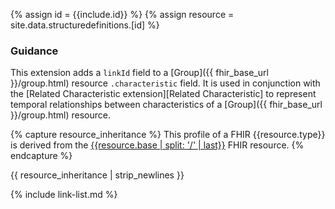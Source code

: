 {% assign id = {{include.id}} %}
{% assign resource = site.data.structuredefinitions.[id] %}

### Guidance

This extension adds a `linkId` field to a [Group]({{ fhir_base_url }}/group.html) resource `.characteristic` field. It is used in conjunction with the [Related Characteristic extension][Related Characteristic] to represent temporal relationships between characteristics of a [Group]({{ fhir_base_url }}/group.html) resource.


{% capture resource_inheritance %}
This profile of a FHIR {{resource.type}} is derived from the [{{resource.base | split: '/' | last}}]({{resource.base}}) FHIR resource.
{% endcapture %}

{{ resource_inheritance | strip_newlines }}

{% include link-list.md %}
